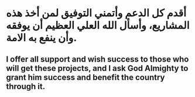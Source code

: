 # أقدم كل الدعم وأتمني التوفيق لمن أخذ هذه المشاريع، وأسأل الله العلي العظيم أن يوفقه وأن ينفع به الامة.
## I offer all support and wish success to those who will get these projects, and I ask God Almighty to grant him success and benefit the country through it.
